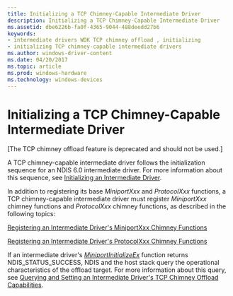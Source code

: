 ```yaml
---
title: Initializing a TCP Chimney-Capable Intermediate Driver
description: Initializing a TCP Chimney-Capable Intermediate Driver
ms.assetid: dbe6226b-fa0f-4365-9044-488deedd27b6
keywords:
- intermediate drivers WDK TCP chimney offload , initializing
- initializing TCP chimney-capable intermediate drivers
ms.author: windows-driver-content
ms.date: 04/20/2017
ms.topic: article
ms.prod: windows-hardware
ms.technology: windows-devices
---
```


# Initializing a TCP Chimney-Capable Intermediate Driver


\[The TCP chimney offload feature is deprecated and should not be used.\]

A TCP chimney-capable intermediate driver follows the initialization sequence for an NDIS 6.0 intermediate driver. For more information about this sequence, see [Initializing an Intermediate Driver](initializing-an-intermediate-driver.md).

In addition to registering its base *MiniportXxx* and *ProtocolXxx* functions, a TCP chimney-capable intermediate driver must register *MiniportXxx* chimney functions and *ProtocolXxx* chimney functions, as described in the following topics:

[Registering an Intermediate Driver's MiniportXxx Chimney Functions](registering-an-intermediate-driver-s-miniportxxx-chimney-functions.md)

[Registering an Intermediate Driver's ProtocolXxx Chimney Functions](registering-an-intermediate-driver-s-protocolxxx-chimney-functions.md)

If an intermediate driver's [*MiniportInitializeEx*](https://msdn.microsoft.com/library/windows/hardware/ff559389) function returns NDIS\_STATUS\_SUCCESS, NDIS and the host stack query the operational characteristics of the offload target. For more information about this query, see [Querying and Setting an Intermediate Driver's TCP Chimney Offload Capabilities](querying-and-setting-an-intermediate-driver-s-tcp-chimney-offload-capa.md).

 

 





